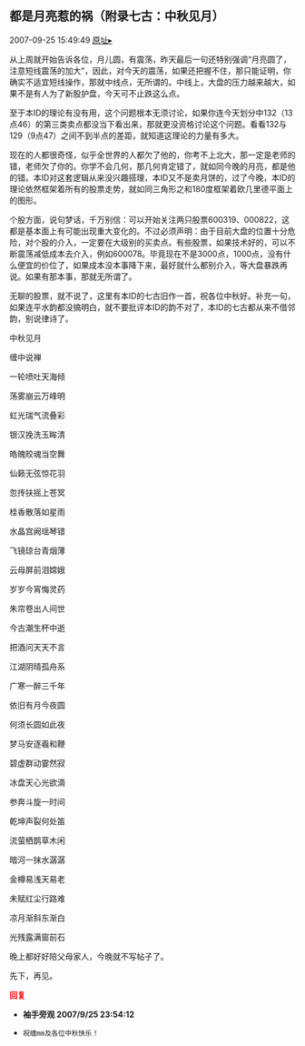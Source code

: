 ## 都是月亮惹的祸（附录七古：中秋见月）
2007-09-25 15:49:49
[原址▸](http://www.fxgan.com/chan_time/2007_07_12/709.htm)



 从上周就开始告诉各位，月儿圆，有震荡，昨天最后一句还特别强调“月亮圆了，注意短线震荡的加大”，因此，对今天的震荡，如果还把握不住，那只能证明，你确实不适宜短线操作，那就中线点，无所谓的。中线上，大盘的压力越来越大，如果不是有人为了新股护盘，今天可不止跌这么点。


 


 至于本ID的理论有没有用，这个问题根本无须讨论，如果你连今天划分中132（13点46）的第三类卖点都没当下看出来，那就更没资格讨论这个问题。看看132与129（9点47）之间不到半点的差距，就知道这理论的力量有多大。


 


 现在的人都很奇怪，似乎全世界的人都欠了他的，你考不上北大，那一定是老师的错，老师欠了你的。你学不会几何，那几何肯定错了，就如同今晚的月亮，都是他的错。本ID对这套逻辑从来没兴趣搭理，本ID又不是卖月饼的，过了今晚，本ID的理论依然框架着所有的股票走势，就如同三角形之和180度框架着欧几里德平面上的图形。


 


 个股方面，说句梦话，千万别信：可以开始关注两只股票600319、000822，这都是基本面上有可能出现重大变化的。不过必须声明：由于目前大盘的位置十分危险，对个股的介入，一定要在大级别的买卖点。有些股票，如果技术好的，可以不断震荡减低成本去介入，例如600078。毕竟现在不是3000点，1000点，没有什么便宜的价位了，如果成本没本事降下来，最好就什么都别介入，等大盘暴跌再说。如果有那本事，那就无所谓了。


 


 无聊的股票，就不说了，这里有本ID的七古旧作一首，祝各位中秋好。补充一句，如果连平水韵都没搞明白，就不要批评本ID的韵不对了，本ID的七古都从来不借邻韵，别说律诗了。


 


 中秋见月


 


 缠中说禅


 


 一轮喷吐天海倾


 荡雾崩云万峰明


 虹光瑞气流叠彩


 银汉挽洗玉眸清


 皓魄皎魂当空舞


 仙籁无弦惊花羽


 忽抟扶摇上苍冥


 桂香散落如星雨


 水晶宫阙瑶琴错


 飞镜琼台青烟薄


 云母屏前泪嫦娥


 岁岁今宵悔灵药


 朱帘卷出人间世


 今古潮生杯中逝


 把酒问天天不言


 江湖阴晴孤舟系


 广寒一醉三千年


 依旧有月今夜圆


 何须长圆如此夜


 梦马安逐羲和鞭


 碧虚群动霎然寂


 冰盘天心光欲滴


 参奔斗旋一时间


 乾坤声裂何处笛


 流萤栖鹊草木闲


 暗河一抹水潺潺


 金樽易浅天易老


 未赋红尘行路难


 凉月渐斜东渐白


 光残露满窗前石


 


 


 晚上都好好陪父母家人，今晚就不写帖子了。


 


 先下，再见。


 





<font color='red'>**回复**</font>


- **袖手旁观 2007/9/25 23:54:12**
- ```
  祝缠mm及各位中秋快乐！
  ```
